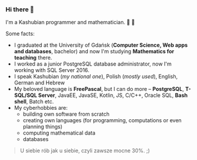 ### Hi there 👋

I'm a Kashubian programmer and mathematician. :black_heart: :yellow_heart:

Some facts:
- I graduated at the University of Gdańsk (**Computer Science, Web apps and databases**, bachelor) and now I'm studying **Mathematics for teaching** there.
- I worked as a junior PostgreSQL database administrator, now I'm working with SQL Server 2016.
- I speak Kashubian (*my national one*), Polish (*mostly used*), English, German and Hebrew
- My beloved language is **FreePascal**, but I can do more – **PostgreSQL**, **T-SQL/SQL Server**, JavaEE, JavaSE, Kotlin, JS, C/C++, Oracle SQL, **Bash shell**, Batch etc.
- My cyberhobbies are:
    * building own software from scratch
    * creating own languages (for programming, computations or even planning things)
    * computing mathematical data
    * databases

>U siebie rób jak u siebie, czyli zawsze mocne 30%. ;)

<!--
**RooiGevaar19/RooiGevaar19** is a ✨ _special_ ✨ repository because its `README.md` (this file) appears on your GitHub profile.

Here are some ideas to get you started:

- 🔭 I’m currently working on ...
- 🌱 I’m currently learning ...
- 👯 I’m looking to collaborate on ...
- 🤔 I’m looking for help with ...
- 💬 Ask me about ...
- 📫 How to reach me: ...
- 😄 Pronouns: ...
- ⚡ Fun fact: ...
-->

